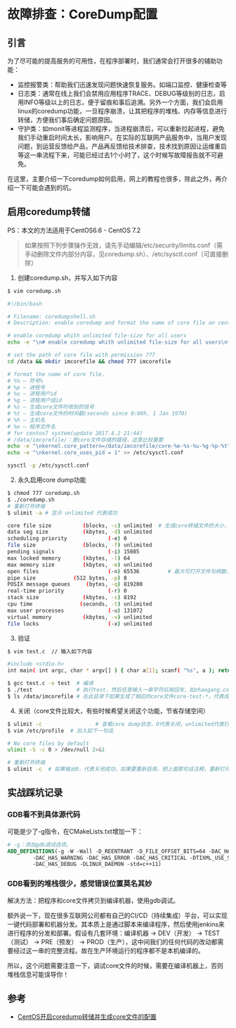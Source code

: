 # 故障排查：CoreDump配置

## 引言

为了尽可能的提高服务的可用性，在程序部署时，我们通常会打开很多的辅助功能：

- 监控报警类：帮助我们迅速发现问题快速恢复服务。如端口监控、健康检查等
- 日志类：通常在线上我们会禁用应用程序TRACE、DEBUG等级别的日志，启用INFO等级以上的日志，便于留痕和事后追溯。另外一个方面，我们会启用linux的coredump功能，一旦程序崩溃，让其把程序的堆栈、内存等信息进行转储，方便我们事后确定问题原因。
- 守护类：如monit等进程监测程序，当进程崩溃后，可以重新拉起进程，避免我们手动重启时间太长，影响用户。在实际的互联网产品服务中，当用户发现问题，到运营反馈给产品，产品再反馈给技术排查，技术找到原因让运维重启等这一串流程下来，可能已经过去1个小时了，这个时候写故障报告就不可避免。

在这里，主要介绍一下coredump如何启用，网上的教程也很多，除此之外，再介绍一下可能会遇到的坑。

## 启用coredump转储

PS：本文的方法适用于CentOS6.6 - CentOS 7.2

>  如果按照下列步骤操作无效，请先手动编辑/etc/security/limits.conf（需手动删除文件内部分内容，见coredump.sh）、/etc/sysctl.conf（可直接删除）

1. 创建coredump.sh，并写入如下内容

```bash
$ vim coredump.sh

#!/bin/bash

# Filename: coredumpshell.sh
# Description: enable coredump and format the name of core file on centos system

# enable coredump whith unlimited file-size for all users
echo -e "\n# enable coredump whith unlimited file-size for all users\n* soft core unlimited" >> /etc/security/limits.conf

# set the path of core file with permission 777
cd /data && mkdir imcorefile && chmod 777 imcorefile

# format the name of core file.   
# %% – 符号%
# %p – 进程号
# %u – 进程用户id
# %g – 进程用户组id
# %s – 生成core文件时收到的信号
# %t – 生成core文件的时间戳(seconds since 0:00h, 1 Jan 1970)
# %h – 主机名
# %e – 程序文件名    
# for centos7 system(update 2017.4.2 21:44)
# /data/imcorefile/：是core文件存储的路径，这里比较重要
echo -e "\nkernel.core_pattern=/data/imcorefile/core-%e-%s-%u-%g-%p-%t" >> /etc/sysctl.conf
echo -e "\nkernel.core_uses_pid = 1" >> /etc/sysctl.conf

sysctl -p /etc/sysctl.conf
```

2. 永久启用core dump功能

```bash
$ chmod 777 coredump.sh
$ ./coredump.sh
# 重新打开终端
$ ulimit -a # 显示 unlimited 代表成功

core file size          (blocks, -c) unlimited  # 生成core转储文件的大小，这里是不限制
data seg size           (kbytes, -d) unlimited  
scheduling priority             (-e) 0
file size               (blocks, -f) unlimited
pending signals                 (-i) 15085
max locked memory       (kbytes, -l) 64
max memory size         (kbytes, -m) unlimited
open files                      (-n) 65536         # 最大可打开文件句柄数，约等于tcp最大连接数
pipe size            (512 bytes, -p) 8
POSIX message queues     (bytes, -q) 819200
real-time priority              (-r) 0
stack size              (kbytes, -s) 8192
cpu time               (seconds, -t) unlimited
max user processes              (-u) 131072
virtual memory          (kbytes, -v) unlimited
file locks                      (-x) unlimited
```

3. 验证

```bash
$ vim test.c  // 输入如下内容

#include <stdio.h>
int main( int argc, char * argv[] ) { char a[1]; scanf( "%s", a ); return 0; }

$ gcc test.c -o test  # 编译
$ ./test              # 执行test，然后任意输入一串字符后按回车，如zhaogang.com
$ ls /data/imcorefile # 在此目录下如果生成了相应的core文件core-test-*，代表成功
```

4. 关闭（core文件比较大，有些时候希望关闭这个功能，节省存储空间）

```bash
$ ulimit -c 				# 查看core dump状态，0代表关闭，unlimited代表打开
$ vim /etc/profile 	# 加入如下一句话

# No core files by default
ulimit -S -c 0 > /dev/null 2>&1 

# 重新打开终端
$ ulimit -c  # 如果输出0，代表关闭成功，如果要重新启用，把上面那句话注释，重新打开终端即可
```

## 实战踩坑记录

### GDB看不到具体源代码

可能是少了-g指令，在CMakeLists.txt增加一下：

```cmake
# -g：添加gdb调试选项。
ADD_DEFINITIONS(-g -W -Wall -D_REENTRANT -D_FILE_OFFSET_BITS=64 -DAC_HAS_INFO
        -DAC_HAS_WARNING -DAC_HAS_ERROR -DAC_HAS_CRITICAL -DTIXML_USE_STL
        -DAC_HAS_DEBUG -DLINUX_DAEMON -std=c++11)
```



### GDB看到的堆栈很少，感觉错误位置莫名其妙

解决方法：把程序和core文件拷贝到编译机器，使用gdb调试。

额外说一下，现在很多互联网公司都有自己的CI/CD（持续集成）平台，可以实现一键代码部署和机器分发。其本质上是通过脚本来编译程序，然后使用jenkins来进行程序的分发和部署。假设有几套环境：编译机器 -> DEV（开发） -> TEST（测试） -> PRE（预发） -> PROD（生产），这中间我们的任何代码的改动都需要经过这一串的完整流程。故在生产环境运行的程序都不是本机编译的。

所以，这个问题需要注意一下，调试core文件的时候，需要在编译机器上，否则堆栈信息可能误导你！

## 参考

- [CentOS开启coredump转储并生成core文件的配置](https://typecodes.com/linux/centoscoredumpcfgshell.html)

